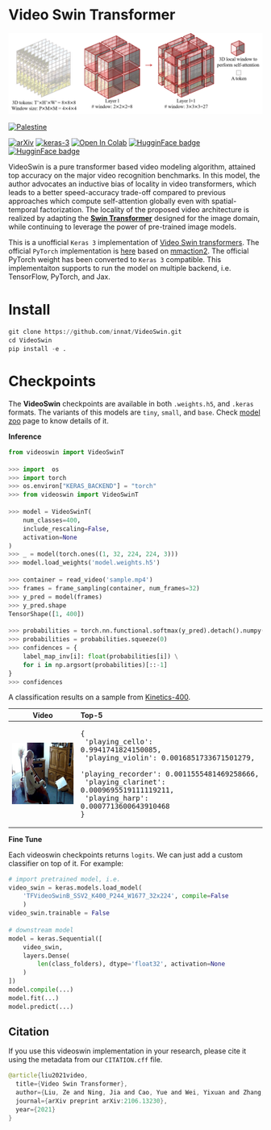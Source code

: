 # Video Swin Transformer

![](./assets/teaser.png)

[![Palestine](https://img.shields.io/badge/Free-Palestine-white?labelColor=green)](https://twitter.com/search?q=%23FreePalestine&src=typed_query)

[![arXiv](https://img.shields.io/badge/arXiv-2106.13230-darkred)](https://arxiv.org/abs/2106.13230) [![keras-3](https://img.shields.io/badge/keras-3-darkred
)]([?](https://img.shields.io/badge/keras-2.12-darkred)) [![Open In Colab](https://colab.research.google.com/assets/colab-badge.svg)](https://colab.research.google.com/drive/1Q7A700MEI10UomikqjQJANWyFZktJCT-?usp=sharing) [![HugginFace badge](https://img.shields.io/badge/🤗%20Hugging%20Face-Spaces-yellow.svg)](https://huggingface.co/spaces/innat/VideoSwin) [![HugginFace badge](https://img.shields.io/badge/🤗%20Hugging%20Face-Hub-yellow.svg)](https://huggingface.co/innat/videoswin)


VideoSwin is a pure transformer based video modeling algorithm, attained top accuracy on the major video recognition benchmarks. In this model, the author advocates an inductive bias of locality in video transformers, which leads to a better speed-accuracy trade-off compared to previous approaches which compute self-attention globally even with spatial-temporal factorization. The locality of the proposed video architecture is realized by adapting the [**Swin Transformer**](https://arxiv.org/abs/2103.14030) designed for the image domain, while continuing to leverage the power of pre-trained image models.

This is a unofficial `Keras 3` implementation of [Video Swin transformers](https://arxiv.org/abs/2106.13230). The official `PyTorch` implementation is [here](https://github.com/SwinTransformer/Video-Swin-Transformer) based on [mmaction2](https://github.com/open-mmlab/mmaction2). The official PyTorch weight has been converted to `Keras 3` compatible. This implementaiton supports to run the model on multiple backend, i.e. TensorFlow, PyTorch, and Jax.


# Install 

```python
git clone https://github.com/innat/VideoSwin.git
cd VideoSwin
pip install -e . 
```

# Checkpoints

The **VideoSwin** checkpoints are available in both `.weights.h5`, and `.keras` formats. The variants of this models are `tiny`, `small`, and `base`. Check [model zoo](https://github.com/innat/VideoSwin/blob/main/MODEL_ZOO.md) page to know details of it. 


**Inference**

```python
from videoswin import VideoSwinT

>>> import  os
>>> import torch
>>> os.environ["KERAS_BACKEND"] = "torch"
>>> from videoswin import VideoSwinT

>>> model = VideoSwinT(
    num_classes=400,
    include_rescaling=False,
    activation=None
)
>>> _ = model(torch.ones((1, 32, 224, 224, 3)))
>>> model.load_weights('model.weights.h5')

>>> container = read_video('sample.mp4')
>>> frames = frame_sampling(container, num_frames=32)
>>> y_pred = model(frames)
>>> y_pred.shape
TensorShape([1, 400])

>>> probabilities = torch.nn.functional.softmax(y_pred).detach().numpy()
>>> probabilities = probabilities.squeeze(0)
>>> confidences = {
    label_map_inv[i]: float(probabilities[i]) \
    for i in np.argsort(probabilities)[::-1]
}
>>> confidences
```
A classification results on a sample from [Kinetics-400](https://www.deepmind.com/open-source/kinetics).

| Video | Top-5 |
|:---:|:---|
| ![](./assets/view1.gif) | <pre>{<br>    'playing_cello': 0.9941741824150085,<br>    'playing_violin': 0.0016851733671501279,<br>    'playing_recorder': 0.0011555481469258666,<br>    'playing_clarinet': 0.0009695519111119211,<br>    'playing_harp': 0.0007713600643910468<br>}</pre> |


**Fine Tune**

Each videoswin checkpoints returns `logits`. We can just add a custom classifier on top of it. For example:

```python
# import pretrained model, i.e.
video_swin = keras.models.load_model(
    'TFVideoSwinB_SSV2_K400_P244_W1677_32x224', compile=False
    )
video_swin.trainable = False

# downstream model
model = keras.Sequential([
    video_swin,
    layers.Dense(
        len(class_folders), dtype='float32', activation=None
    )
])
model.compile(...)
model.fit(...)
model.predict(...)
```


##  Citation

If you use this videoswin implementation in your research, please cite it using the metadata from our `CITATION.cff` file.

```swift
@article{liu2021video,
  title={Video Swin Transformer},
  author={Liu, Ze and Ning, Jia and Cao, Yue and Wei, Yixuan and Zhang, Zheng and Lin, Stephen and Hu, Han},
  journal={arXiv preprint arXiv:2106.13230},
  year={2021}
}
```
